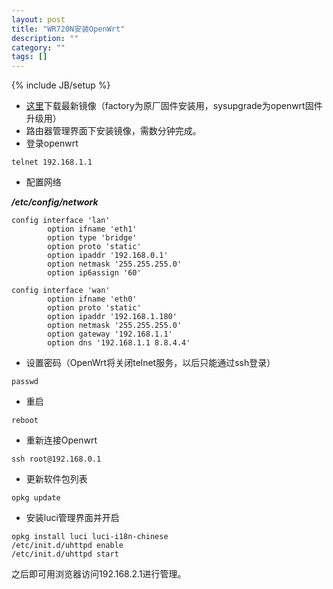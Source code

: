 ```yaml
---
layout: post
title: "WR720N安装OpenWrt"
description: ""
category: ""
tags: []
---
```

{% include JB/setup %}

* [这里](http://downloads.openwrt.org/snapshots/trunk/ar71xx/)下载最新镜像（factory为原厂固件安装用，sysupgrade为openwrt固件升级用）
* 路由器管理界面下安装镜像，需数分钟完成。
* 登录openwrt

```
telnet 192.168.1.1
```

* 配置网络

**_/etc/config/network_**

```
config interface 'lan'
        option ifname 'eth1'
        option type 'bridge'
        option proto 'static'
        option ipaddr '192.168.0.1'
        option netmask '255.255.255.0'
        option ip6assign '60'

config interface 'wan'
        option ifname 'eth0'
        option proto 'static'
        option ipaddr '192.168.1.180'
        option netmask '255.255.255.0'
        option gateway '192.168.1.1'
        option dns '192.168.1.1 8.8.4.4'
```

* 设置密码（OpenWrt将关闭telnet服务，以后只能通过ssh登录）

```
passwd
```

* 重启

```
reboot
```

* 重新连接Openwrt

```
ssh root@192.168.0.1
```

* 更新软件包列表

```
opkg update
```

* 安装luci管理界面并开启

```
opkg install luci luci-i18n-chinese
/etc/init.d/uhttpd enable
/etc/init.d/uhttpd start
```
之后即可用浏览器访问192.168.2.1进行管理。

